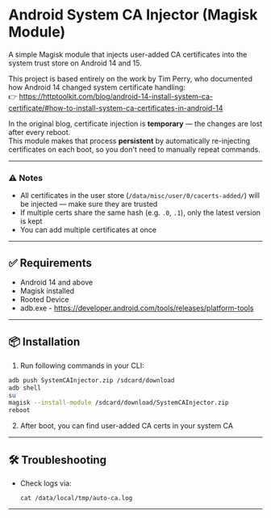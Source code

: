 # Android System CA Injector (Magisk Module)

A simple Magisk module that injects user-added CA certificates into the system trust store on Android 14 and 15.

This project is based entirely on the work by Tim Perry, who documented how Android 14 changed system certificate handling:  
👉 https://httptoolkit.com/blog/android-14-install-system-ca-certificate/#how-to-install-system-ca-certificates-in-android-14

In the original blog, certificate injection is **temporary** — the changes are lost after every reboot.  
This module makes that process **persistent** by automatically re-injecting certificates on each boot, so you don't need to manually repeat commands.

---

### ⚠️ Notes

- All certificates in the user store (`/data/misc/user/0/cacerts-added/`) will be injected — make sure they are trusted
- If multiple certs share the same hash (e.g. `.0`, `.1`), only the latest version is kept
- You can add multiple certificates at once

---

## ✅ Requirements

- Android 14 and above
- Magisk installed
- Rooted Device
- adb.exe - https://developer.android.com/tools/releases/platform-tools

---

## 📦 Installation

1. Run following commands in your CLI:

```bash
adb push SystemCAInjector.zip /sdcard/download
adb shell
su
magisk --install-module /sdcard/download/SystemCAInjector.zip
reboot
```

2. After boot, you can find user-added CA certs in your system CA

---

## 🛠️ Troubleshooting

- Check logs via:
  ```
  cat /data/local/tmp/auto-ca.log
  ```

---